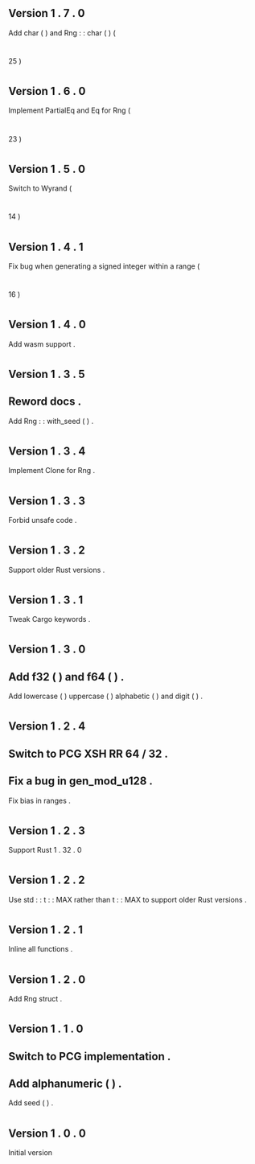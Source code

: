 #
Version
1
.
7
.
0
-
Add
char
(
)
and
Rng
:
:
char
(
)
(
#
25
)
#
Version
1
.
6
.
0
-
Implement
PartialEq
and
Eq
for
Rng
(
#
23
)
#
Version
1
.
5
.
0
-
Switch
to
Wyrand
(
#
14
)
#
Version
1
.
4
.
1
-
Fix
bug
when
generating
a
signed
integer
within
a
range
(
#
16
)
#
Version
1
.
4
.
0
-
Add
wasm
support
.
#
Version
1
.
3
.
5
-
Reword
docs
.
-
Add
Rng
:
:
with_seed
(
)
.
#
Version
1
.
3
.
4
-
Implement
Clone
for
Rng
.
#
Version
1
.
3
.
3
-
Forbid
unsafe
code
.
#
Version
1
.
3
.
2
-
Support
older
Rust
versions
.
#
Version
1
.
3
.
1
-
Tweak
Cargo
keywords
.
#
Version
1
.
3
.
0
-
Add
f32
(
)
and
f64
(
)
.
-
Add
lowercase
(
)
uppercase
(
)
alphabetic
(
)
and
digit
(
)
.
#
Version
1
.
2
.
4
-
Switch
to
PCG
XSH
RR
64
/
32
.
-
Fix
a
bug
in
gen_mod_u128
.
-
Fix
bias
in
ranges
.
#
Version
1
.
2
.
3
-
Support
Rust
1
.
32
.
0
#
Version
1
.
2
.
2
-
Use
std
:
:
t
:
:
MAX
rather
than
t
:
:
MAX
to
support
older
Rust
versions
.
#
Version
1
.
2
.
1
-
Inline
all
functions
.
#
Version
1
.
2
.
0
-
Add
Rng
struct
.
#
Version
1
.
1
.
0
-
Switch
to
PCG
implementation
.
-
Add
alphanumeric
(
)
.
-
Add
seed
(
)
.
#
Version
1
.
0
.
0
-
Initial
version
